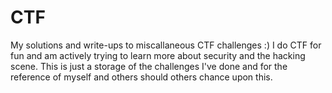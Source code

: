 # CTF
My solutions and write-ups to miscallaneous CTF challenges :)
I do CTF for fun and am actively trying to learn more about security and the hacking scene. 
This is just a storage of the challenges I've done and for the reference of myself and others should others chance upon this.
